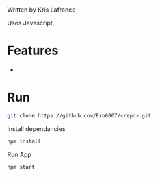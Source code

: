 # <README Template>

Written by Kris Lafrance

Uses Javascript, 

# Features

-

# Run

```sh
git clone https://github.com/Ero6067/<repo>.git
```

Install dependancies

```sh
npm install
```

Run App

```sh
npm start
```
